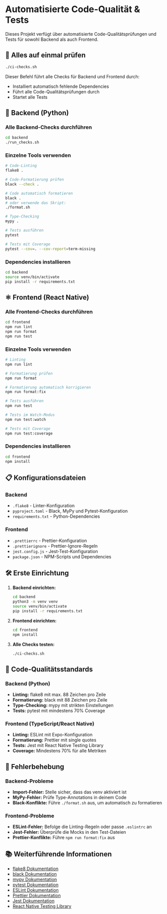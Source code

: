 # Automatisierte Code-Qualität & Tests

Dieses Projekt verfügt über automatisierte Code-Qualitätsprüfungen und Tests für sowohl Backend als auch Frontend.

## 🚀 Alles auf einmal prüfen

```bash
./ci-checks.sh
```

Dieser Befehl führt alle Checks für Backend und Frontend durch:
- Installiert automatisch fehlende Dependencies
- Führt alle Code-Qualitätsprüfungen durch
- Startet alle Tests

## 🐍 Backend (Python)

### Alle Backend-Checks durchführen

```bash
cd backend
./run_checks.sh
```

### Einzelne Tools verwenden

```bash
# Code-Linting
flake8 .

# Code-Formatierung prüfen
black --check .

# Code automatisch formatieren
black .
# oder verwende das Skript:
./format.sh

# Type-Checking
mypy .

# Tests ausführen
pytest

# Tests mit Coverage
pytest --cov=. --cov-report=term-missing
```

### Dependencies installieren

```bash
cd backend
source venv/bin/activate
pip install -r requirements.txt
```

## ⚛️ Frontend (React Native)

### Alle Frontend-Checks durchführen

```bash
cd frontend
npm run lint
npm run format
npm run test
```

### Einzelne Tools verwenden

```bash
# Linting
npm run lint

# Formatierung prüfen
npm run format

# Formatierung automatisch korrigieren
npm run format:fix

# Tests ausführen
npm run test

# Tests im Watch-Modus
npm run test:watch

# Tests mit Coverage
npm run test:coverage
```

### Dependencies installieren

```bash
cd frontend
npm install
```

## 📋 Konfigurationsdateien

### Backend
- `.flake8` - Linter-Konfiguration
- `pyproject.toml` - Black, MyPy und Pytest-Konfiguration
- `requirements.txt` - Python-Dependencies

### Frontend
- `.prettierrc` - Prettier-Konfiguration
- `.prettierignore` - Prettier-Ignore-Regeln
- `jest.config.js` - Jest-Test-Konfiguration
- `package.json` - NPM-Scripts und Dependencies

## 🛠️ Erste Einrichtung

1. **Backend einrichten:**
   ```bash
   cd backend
   python3 -m venv venv
   source venv/bin/activate
   pip install -r requirements.txt
   ```

2. **Frontend einrichten:**
   ```bash
   cd frontend
   npm install
   ```

3. **Alle Checks testen:**
   ```bash
   ./ci-checks.sh
   ```

## 📝 Code-Qualitätsstandards

### Backend (Python)
- **Linting:** flake8 mit max. 88 Zeichen pro Zeile
- **Formatierung:** black mit 88 Zeichen pro Zeile
- **Type-Checking:** mypy mit strikten Einstellungen
- **Tests:** pytest mit mindestens 70% Coverage

### Frontend (TypeScript/React Native)
- **Linting:** ESLint mit Expo-Konfiguration
- **Formatierung:** Prettier mit single quotes
- **Tests:** Jest mit React Native Testing Library
- **Coverage:** Mindestens 70% für alle Metriken

## 🚨 Fehlerbehebung

### Backend-Probleme
- **Import-Fehler:** Stelle sicher, dass das venv aktiviert ist
- **MyPy-Fehler:** Prüfe Type-Annotations in deinem Code
- **Black-Konflikte:** Führe `./format.sh` aus, um automatisch zu formatieren

### Frontend-Probleme
- **ESLint-Fehler:** Befolge die Linting-Regeln oder passe `.eslintrc` an
- **Jest-Fehler:** Überprüfe die Mocks in den Test-Dateien
- **Prettier-Konflikte:** Führe `npm run format:fix` aus

## 📚 Weiterführende Informationen

- [flake8 Dokumentation](https://flake8.pycqa.org/)
- [black Dokumentation](https://black.readthedocs.io/)
- [mypy Dokumentation](https://mypy.readthedocs.io/)
- [pytest Dokumentation](https://pytest.org/)
- [ESLint Dokumentation](https://eslint.org/)
- [Prettier Dokumentation](https://prettier.io/)
- [Jest Dokumentation](https://jestjs.io/)
- [React Native Testing Library](https://callstack.github.io/react-native-testing-library/) 